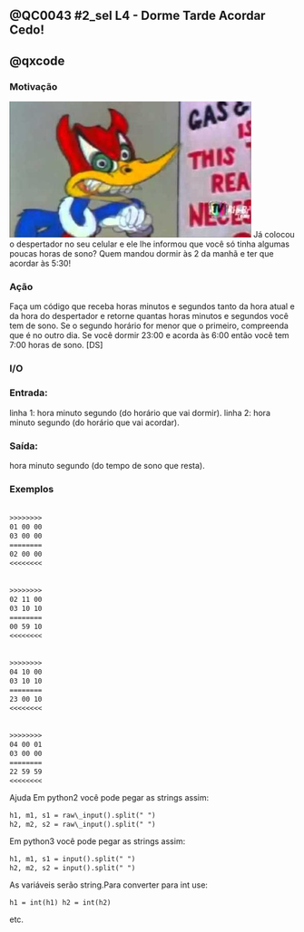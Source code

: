 ## @QC0043 #2_sel L4 - Dorme Tarde Acordar Cedo!
## @qxcode

### Motivação

![](capa.jpg)
Já colocou o despertador no seu celular e ele lhe informou que você só tinha algumas poucas horas de sono?
Quem mandou dormir às 2 da manhã e ter que acordar às 5:30!

### Ação

Faça um código que receba horas minutos e segundos tanto da hora atual e da hora do despertador e retorne quantas horas minutos e segundos você tem de sono.
Se o segundo horário for menor que o primeiro, compreenda que é no outro dia.
Se você dormir 23:00 e acorda às 6:00 então você tem 7:00 horas de sono.
\[DS\]

### I/O

### Entrada:

linha 1: hora minuto segundo (do horário que vai dormir).
linha 2: hora minuto segundo (do horário que vai acordar).

### Saída:

hora minuto segundo (do tempo de sono que resta).


### Exemplos

```

>>>>>>>>
01 00 00
03 00 00 
========
02 00 00
<<<<<<<<


>>>>>>>>
02 11 00
03 10 10 
======== 
00 59 10
<<<<<<<<


>>>>>>>>
04 10 00
03 10 10 
======== 
23 00 10
<<<<<<<<


>>>>>>>>
04 00 01 
03 00 00 
========
22 59 59
<<<<<<<<

```

Ajuda Em python2 você pode pegar as strings assim:
```
h1, m1, s1 = raw\_input().split(" ")
h2, m2, s2 = raw\_input().split(" ")
```
Em python3 você pode pegar as strings assim:
```
h1, m1, s1 = input().split(" ")
h2, m2, s2 = input().split(" ")
```
As variáveis serão string.Para converter para int use: 
```
h1 = int(h1) h2 = int(h2) 
```
etc.

<!---

>>>>>>>>
0 0 0
1 1 1
========
01 01 01
<<<<<<<<


>>>>>>>>
10 0 0
11 12 13
========
01 12 13
<<<<<<<<


>>>>>>>>
04 05 00
03 05 00
========
23 00 00
<<<<<<<<


>>>>>>>>
03 15 32
21 34 07
========
18 18 35
<<<<<<<<


>>>>>>>>
21 15 32
06 34 09
========
09 18 37
<<<<<<<<

--->